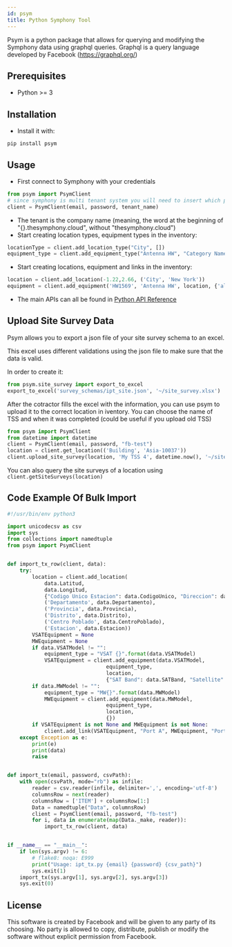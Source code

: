 ```yaml
---
id: psym
title: Python Symphony Tool
---
```


Psym is a python package that allows for querying and modifying the Symphony data using graphql queries.
Graphql is a query language developed by Facebook (https://graphql.org/)

## Prerequisites

* Python >= 3

## Installation

* Install it with:

```
pip install psym
```

## Usage

* First connect to Symphony with your credentials

```python
from psym import PsymClient
# since symphony is multi tenant system you will need to insert which partner you connect as
client = PsymClient(email, password, tenant_name)
```
  * The tenant is the company name (meaning, the word at the beginning of "{}.thesymphony.cloud", without "thesymphony.cloud")
* Start creating location types, equipment types in the inventory:
```python
locationType = client.add_location_type("City", [])
equipment_type = client.add_equipment_type("Antenna HW", "Category Name", [("altitude", "int", None, True)], {}, [])
```
* Start creating locations, equipment and links in the inventory:
```python
location = client.add_location(-1.22,2.66, ('City', 'New York'))
equipment = client.add_equipment('HW1569', 'Antenna HW', location, {'altitude': 53.5})
```

* The main APIs can all be found in [Python API Reference](../psym/html/index.html)

## Upload Site Survey Data

Psym allows you to export a json file of your site survey schema to an excel.

This excel uses different validations using the json file to make sure that the data is valid.

In order to create it:
```python
from psym.site_survey import export_to_excel
export_to_excel('survey_schemas/ipt_site.json', '~/site_survey.xlsx')
```

After the cotractor fills the excel with the information, you can use psym
to upload it to the correct location in iventory. You can choose the name of TSS and
when it was completed (could be useful if you upload old TSS)
```python
from psym import PsymClient
from datetime import datetime
client = PsymClient(email, password, "fb-test")
location = client.get_location(('Building', 'Asia-10037'))
client.upload_site_survey(location, 'My TSS 4', datetime.now(), '~/site_survey.xlsx', 'survey_schemas/ipt_site.json')
```

You can also query the site surveys of a location using `client.getSiteSurveys(location)`

## Code Example Of Bulk Import
```python
#!/usr/bin/env python3

import unicodecsv as csv
import sys
from collections import namedtuple
from psym import PsymClient


def import_tx_row(client, data):
    try:
        location = client.add_location(
            data.Latitud,
            data.Longitud,
            {"Codigo Unico Estacion": data.CodigoUnico, "Direccion": data.DIRECCION},
            ('Departamento', data.Departamento),
            ('Provincia', data.Provincia),
            ('Distrito', data.Distrito),
            ('Centro Poblado', data.CentroPoblado),
            ('Estacion', data.Estacion))
        VSATEquipment = None
        MWEquipment = None
        if data.VSATModel != "":
            equipment_type = "VSAT {}".format(data.VSATModel)
            VSATEquipment = client.add_equipment(data.VSATModel,
                                equipment_type,
                                location,
                                {"SAT Band": data.SATBand, "Satellite": data.Satellite})
        if data.MWModel != "":
            equipment_type = "MW{}".format(data.MWModel)
            MWEquipment = client.add_equipment(data.MWModel,
                                equipment_type,
                                location,
                                {})
        if VSATEquipment is not None and MWEquipment is not None:
            client.add_link(VSATEquipment, "Port A", MWEquipment, "Port A")
    except Exception as e:
        print(e)
        print(data)
        raise


def import_tx(email, password, csvPath):
    with open(csvPath, mode="rb") as infile:
        reader = csv.reader(infile, delimiter=',', encoding='utf-8')
        columnsRow = next(reader)
        columnsRow = ['ITEM'] + columnsRow[1:]
        Data = namedtuple("Data", columnsRow)
        client = PsymClient(email, password, "fb-test")
        for i, data in enumerate(map(Data._make, reader)):
            import_tx_row(client, data)


if __name__ == "__main__":
    if len(sys.argv) != 6:
        # flake8: noqa: E999
        print("Usage: ipt_tx.py {email} {password} {csv_path}")
        sys.exit(1)
    import_tx(sys.argv[1], sys.argv[2], sys.argv[3])
    sys.exit(0)

```

## License

This software is created by Facebook and will be given to any party of its choosing.
No party is allowed to copy, distribute, publish or modify the software without explicit
permission from Facebook.
